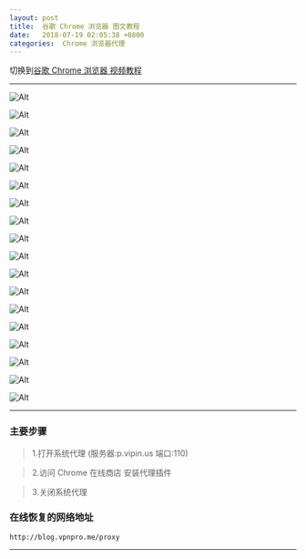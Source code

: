 ```yaml
---
layout: post
title:  谷歌 Chrome 浏览器 图文教程
date:   2018-07-19 02:05:38 +0800
categories:  Chrome 浏览器代理
---
```


切换到[谷歌 Chrome 浏览器 视频教程](/2018/07/chrome/ "Chrome")

****

![Alt ](/assets/images/chrome/chrome1.png "")

![Alt ](/assets/images/chrome/chrome2.png "")

![Alt ](/assets/images/chrome/chrome3.png "")

![Alt ](/assets/images/chrome/chrome4.png "")

![Alt ](/assets/images/chrome/chrome5.png "")

![Alt ](/assets/images/chrome/chrome6.png "")

![Alt ](/assets/images/chrome/chrome7.png "")

![Alt ](/assets/images/chrome/chrome8.png "")

![Alt ](/assets/images/chrome/chrome9.png "")

![Alt ](/assets/images/chrome/chrome10.png "")

![Alt ](/assets/images/chrome/chrome11.png "")

![Alt ](/assets/images/chrome/chrome12.png "")

![Alt ](/assets/images/chrome/chrome13.png "")

![Alt ](/assets/images/chrome/chrome14.png "")

![Alt ](/assets/images/chrome/chrome15.png "")

![Alt ](/assets/images/chrome/chrome16.png "")

![Alt ](/assets/images/chrome/chrome17.png "")

![Alt ](/assets/images/chrome/chrome18.png "")

****

### 主要步骤

>1.打开系统代理 (服务器:p.vipin.us 端口:110)

>2.访问 Chrome 在线商店 安装代理插件

>3.关闭系统代理

### 在线恢复的网络地址

```
http://blog.vpnpro.me/proxy
```
****
